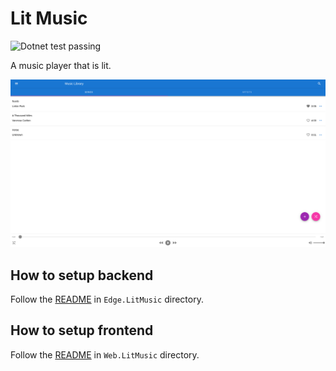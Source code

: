 # Lit Music

<img alt="Dotnet test passing" src="https://github.com/pacna/lit-music/workflows/Dotnet%20test/badge.svg" />

A music player that is lit.

![lit-music](./docs/lit-music.png)

## How to setup backend

Follow the [README](./Edge.LitMusic/README.md) in `Edge.LitMusic` directory.

## How to setup frontend

Follow the [README](./Web.LitMusic/README.md) in `Web.LitMusic` directory.
